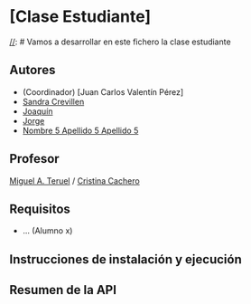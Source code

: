 # [Clase Estudiante]
[//]: # Vamos a desarrollar en este fichero la clase estudiante

## Autores

* (Coordinador) [Juan Carlos Valentín Pérez]
* [Sandra Crevillen ](https://github.com/alumno2)
* [Joaquín ](https://github.com/alumno3)
* [Jorge](https://github.com/alumno4)
* [Nombre 5 Apellido 5 Apellido 5](https://github.com/alumno5)

## Profesor
[//]: # (Dejad a quien corresponda)
[Miguel A. Teruel](https://github.com/materuel-ua) / [Cristina Cachero](https://github.com/ccacheroc)

## Requisitos
[//]: # (Indicad aquí los requisitos de vuestra aplicación, así como el alumno responsable de cada uno de ellos)
* ... (Alumno x)

## Instrucciones de instalación y ejecución
[//]: # (Indicad aquí qué habría que hacer para ejecutar vuestra aplicación)

## Resumen de la API
[//]: # (Cuando tengáis la API, añadiréis aquí la descripción de las diferentes llamadas.)
[//]: # (Para la evaluación por pares, indicaréis aquí las diferentes opciones de vuestro menú textual, especificando para qué sirve cada una de ellas)
